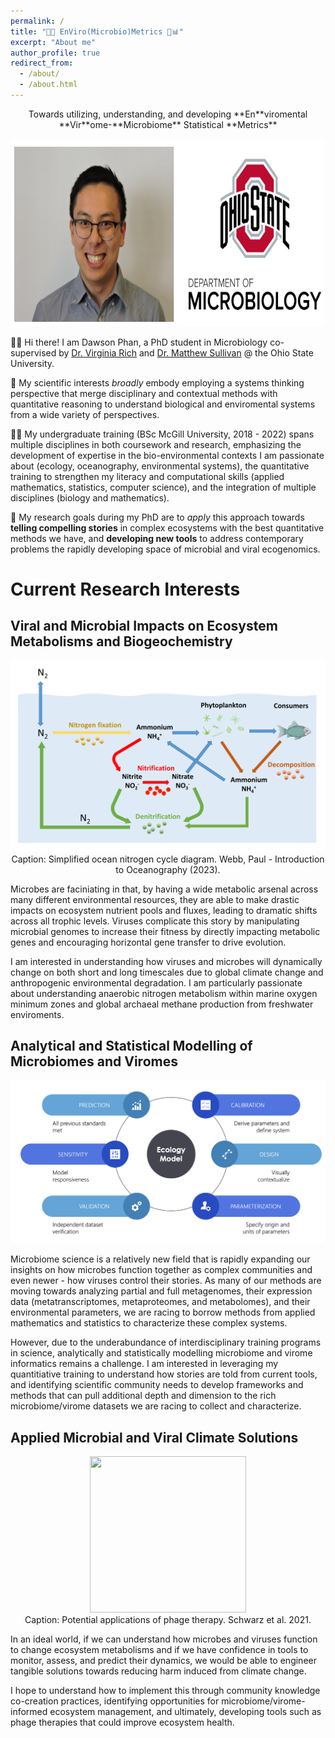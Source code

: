 ```yaml
---
permalink: /
title: "🌊🦠 EnViro(Microbio)Metrics 🧫📊"
excerpt: "About me"
author_profile: true
redirect_from: 
  - /about/
  - /about.html
---
```

<p style="text-align: center;">Towards utilizing, understanding, and developing **En**viromental **Vir**ome-**Microbiome** Statistical **Metrics**</p>

<p align="center">
  <img src="images/headshot_log.png" width = 500 height = 300>
</p>

👨‍🔬 Hi there! I am Dawson Phan, a PhD student in Microbiology co-supervised by [Dr. Virginia Rich](https://microbiology.osu.edu/people/rich.270) and [Dr. Matthew Sullivan](https://u.osu.edu/viruslab/) @ the Ohio State University.

🧪 My scientific interests *broadly* embody employing a systems thinking perspective that merge disciplinary and contextual methods with quantitative reasoning to understand biological and enviromental systems from a wide variety of perspectives. 

🧑‍🎓 My undergraduate training (BSc McGill University, 2018 - 2022) spans multiple disciplines in both coursework and research, emphasizing the development of expertise in the bio-environmental contexts I am passionate about (ecology, oceanography, environmental systems), the quantitative training to strengthen my literacy and computational skills (applied mathematics, statistics, computer science), and the integration of multiple disciplines (biology and mathematics).

🔬 My research goals during my PhD are to *apply* this approach towards **telling compelling stories** in complex ecosystems with the best quantitative methods we have, and **developing new tools** to address contemporary problems the rapidly developing space of microbial and viral ecogenomics. 

# Current Research Interests
## Viral and Microbial Impacts on Ecosystem Metabolisms and Biogeochemistry
<p align="center">
  <img src="images/Nitrogen_cycle.png">
  <br>
  Caption: Simplified ocean nitrogen cycle diagram. Webb, Paul - Introduction to Oceanography (2023).
</p>

Microbes are faciniating in that, by having a wide metabolic arsenal across many different environmental resources, they are able to make drastic impacts on ecosystem nutrient pools and fluxes, leading to dramatic shifts across all trophic levels. Viruses complicate this story by manipulating microbial genomes to increase their fitness by directly impacting metabolic genes and encouraging horizontal gene transfer to drive evolution.

I am interested in understanding how viruses and microbes will dynamically change on both short and long timescales due to global climate change and anthropogenic environmental degradation. I am particularly passionate about understanding anaerobic nitrogen metabolism within marine oxygen minimum zones and global archaeal methane production from freshwater enviroments.

## Analytical and Statistical Modelling of Microbiomes and Viromes
<p align="center">
  <img src="images/modeling.png">
  <br>
</p>
Microbiome science is a relatively new field that is rapidly expanding our insights on how microbes function together as complex communities and even newer - how viruses control their stories. As many of our methods are moving towards analyzing partial and full metagenomes, their expression data (metatranscriptomes, metaproteomes, and metabolomes), and their environmental parameters, we are racing to borrow methods from applied mathematics and statistics to characterize these complex systems. 

However, due to the underabundance of interdisciplinary training programs in science, analytically and statistically modelling microbiome and virome informatics remains a challenge. I am interested in leveraging my quantitiative training to understand how stories are told from current tools, and identifying scientific community needs to develop frameworks and methods that can pull additional depth and dimension to the rich microbiome/virome datasets we are racing to collect and characterize.

## Applied Microbial and Viral Climate Solutions
<p align="center">
  <img src="https://pubs.acs.org/cms/10.1021/acs.est.1c06232/asset/images/medium/es1c06232_0006.gif" width = 250 height = 250>
  <br>
  Caption: Potential applications of phage therapy. Schwarz et al. 2021.
</p>
In an ideal world, if we can understand how microbes and viruses function to change ecosystem metabolisms and if we have confidence in tools to monitor, assess, and predict their dynamics, we would be able to engineer tangible solutions towards reducing harm induced from climate change. 

I hope to understand how to implement this through community knowledge co-creation practices, identifying opportunities for microbiome/virome-informed ecosystem management, and ultimately, developing tools such as phage therapies that could improve ecosystem health.